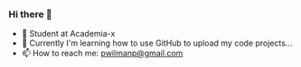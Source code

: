 ### Hi there 👋

- 🌱 Student at Academia-x
- :dart: Currently I'm learning how to use GitHub 
         to upload my code projects...
- 📫 How to reach me: pwilmanp@gmail.com

